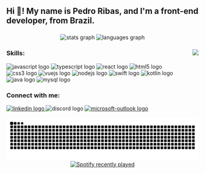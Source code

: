 <h2 align="left">Hi 👋! My name is Pedro Ribas, and I'm a front-end developer, from Brazil.</h2>

###

<div align="center">
  <img src="https://github-readme-stats.vercel.app/api?username=pedrogribas&hide_title=false&hide_rank=false&show_icons=true&include_all_commits=true&count_private=true&disable_animations=false&theme=dracula&locale=en&hide_border=false" height="150" alt="stats graph"  />
  <img src="https://github-readme-stats.vercel.app/api/top-langs?username=pedrogribas&locale=en&hide_title=false&layout=compact&card_width=320&langs_count=5&theme=dracula&hide_border=false" height="150" alt="languages graph"  />
</div>

###

<img align="right" height="150" src="https://media.giphy.com/media/LmNwrBhejkK9EFP504/giphy.gif"  />

###

<div align="left">
  <h3>Skills:</h3>
  <img src="https://cdn.jsdelivr.net/gh/devicons/devicon/icons/javascript/javascript-original.svg" height="30" alt="javascript logo"  />
  <img src="https://cdn.jsdelivr.net/gh/devicons/devicon/icons/typescript/typescript-original.svg" height="30" alt="typescript logo"  />
  <img src="https://cdn.jsdelivr.net/gh/devicons/devicon/icons/react/react-original.svg" height="30" alt="react logo"  />
  <img src="https://cdn.jsdelivr.net/gh/devicons/devicon/icons/html5/html5-original.svg" height="30" alt="html5 logo"  />
  <img src="https://cdn.jsdelivr.net/gh/devicons/devicon/icons/css3/css3-original.svg" height="30" alt="css3 logo"  />
  <img src="https://cdn.jsdelivr.net/gh/devicons/devicon/icons/vuejs/vuejs-original.svg" height="30" alt="vuejs logo"  />
  <img src="https://cdn.jsdelivr.net/gh/devicons/devicon/icons/nodejs/nodejs-original.svg" height="30" alt="nodejs logo"  />
  <img src="https://cdn.jsdelivr.net/gh/devicons/devicon/icons/swift/swift-original.svg" height="30" alt="swift logo"  />
  <img src="https://cdn.jsdelivr.net/gh/devicons/devicon/icons/kotlin/kotlin-original.svg" height="30" alt="kotlin logo"  />
  <img src="https://cdn.jsdelivr.net/gh/devicons/devicon/icons/java/java-original.svg" height="30" alt="java logo"  />
  <img src="https://cdn.jsdelivr.net/gh/devicons/devicon/icons/mysql/mysql-original.svg" height="30" alt="mysql logo"  />
</div>

<div align="left">
  <h3>Connect with me:</h3>
  <a href="https://www.linkedin.com/in/PedroGRibas" target="_blank">
    <img src="https://img.shields.io/static/v1?message=LinkedIn&logo=linkedin&label=&color=0077B5&logoColor=white&labelColor=&style=for-the-badge" height="35" alt="linkedin logo"  />
  </a>
  <img src="https://img.shields.io/static/v1?message=Discord&logo=discord&label=&color=7289DA&logoColor=white&labelColor=&style=for-the-badge" height="35" alt="discord logo"  />
  <a href="mailto:pedrogarciaribas@hotmail.com" target="_blank">
    <img src="https://img.shields.io/static/v1?message=Outlook&logo=microsoft-outlook&label=&color=0078D4&logoColor=white&labelColor=&style=for-the-badge" height="35" alt="microsoft-outlook logo"  />
  </a>
</div>
<br clear="both">


<picture>
  <source media="(prefers-color-scheme: dark)" srcset="https://raw.githubusercontent.com/pedrogribas/PedroGRibas/output/github-contribution-grid-snake-dark.svg" />
  <source media="(prefers-color-scheme: light)" srcset="https://raw.githubusercontent.com/pedrogribas/PedroGRibas/output/github-contribution-grid-snake-light.svg" />
  <img alt="snake eating my contributions" src="https://raw.githubusercontent.com/pedrogribas/PedroGRibas/output/github-contribution-grid-snake-light.svg" />
</picture>

<div align="center">
  <a href="https://open.spotify.com/user/astolfosami">
    <img src="https://spotify-recently-played-readme.vercel.app/api?user=astolfosami" alt="Spotify recently played"  />
  </a>
</div>
